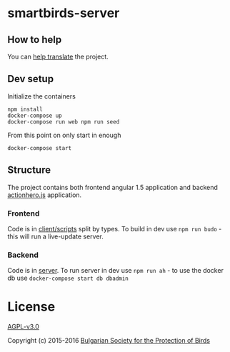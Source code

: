 # smartbirds-server

## How to help

You can [help translate](https://poeditor.com/join/project/9RT5wSkZCP) the project.

## Dev setup

Initialize the containers
```
npm install
docker-compose up
docker-compose run web npm run seed
```

From this point on only start in enough
```
docker-compose start
```

## Structure
The project contains both frontend angular 1.5 application and backend [actionhero.js](http://www.actionherojs.com/) application.

### Frontend
Code is in [client/scripts](client/scripts) split by types. To build in dev use `npm run budo` - this will run a live-update server.

### Backend
Code is in [server](server). To run server in dev use `npm run ah` - to use the docker db use `docker-compose start db dbadmin`

# License

[AGPL-v3.0](LICENSE)

Copyright (c) 2015-2016 [Bulgarian Society for the Protection of Birds](http://bspb.org)
